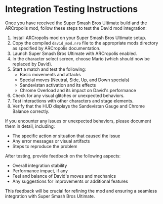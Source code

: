 # Integration Testing Instructions

Once you have received the Super Smash Bros Ultimate build and the ARCropolis mod, follow these steps to test the David mod integration:

1. Install ARCropolis mod on your Super Smash Bros Ultimate setup.
2. Copy the compiled `david_mod.nro` file to the appropriate mods directory as specified by ARCropolis documentation.
3. Launch Super Smash Bros Ultimate with ARCropolis enabled.
4. In the character select screen, choose Mario (which should now be replaced by David).
5. Start a match and test the following:
   - Basic movements and attacks
   - Special moves (Neutral, Side, Up, and Down specials)
   - Sandevistan activation and its effects
   - Chrome Overload and its impact on David's performance
6. Check for any visual glitches or unexpected behaviors.
7. Test interactions with other characters and stage elements.
8. Verify that the HUD displays the Sandevistan Gauge and Chrome Balance correctly.

If you encounter any issues or unexpected behaviors, please document them in detail, including:
- The specific action or situation that caused the issue
- Any error messages or visual artifacts
- Steps to reproduce the problem

After testing, provide feedback on the following aspects:
- Overall integration stability
- Performance impact, if any
- Feel and balance of David's moves and mechanics
- Any suggestions for improvements or additional features

This feedback will be crucial for refining the mod and ensuring a seamless integration with Super Smash Bros Ultimate.
